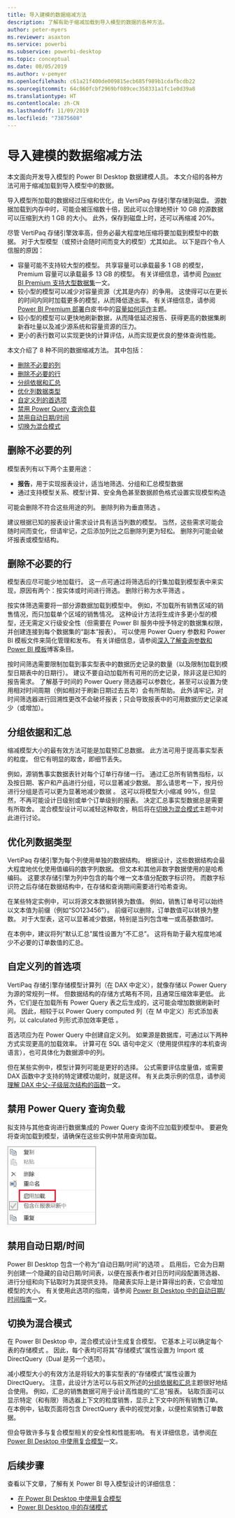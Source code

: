 ```yaml
---
title: 导入建模的数据缩减方法
description: 了解有助于缩减加载到导入模型的数据的各种方法。
author: peter-myers
ms.reviewer: asaxton
ms.service: powerbi
ms.subservice: powerbi-desktop
ms.topic: conceptual
ms.date: 08/05/2019
ms.author: v-pemyer
ms.openlocfilehash: c61a21f400de009815ecb685f989b1cdafbcdb22
ms.sourcegitcommit: 64c860fcbf2969bf089cec358331a1fc1e0d39a8
ms.translationtype: HT
ms.contentlocale: zh-CN
ms.lasthandoff: 11/09/2019
ms.locfileid: "73875608"
---
```

# <a name="data-reduction-techniques-for-import-modeling"></a>导入建模的数据缩减方法

本文面向开发导入模型的 Power BI Desktop 数据建模人员。 本文介绍的各种方法可用于缩减加载到导入模型中的数据。

导入模型所加载的数据经过压缩和优化，由 VertiPaq 存储引擎存储到磁盘。 源数据加载到内存中时，可能会被压缩数十倍，因此可以合理地预计 10 GB 的源数据可以压缩到大约 1 GB 的大小。 此外，保存到磁盘上时，还可以再缩减 20%。

尽管 VertiPaq 存储引擎效率高，但务必最大程度地压缩将要加载到模型中的数据。 对于大型模型（或预计会随时间而变大的模型）尤其如此。 以下是四个令人信服的原因：

- 容量可能不支持较大型的模型。 共享容量可以承载最多 1 GB 的模型，Premium 容量可以承载最多 13 GB 的模型。 有关详细信息，请参阅 [Power BI Premium 支持大型数据集](../service-premium-large-datasets.md)一文。
- 较小型的模型可以减少对容量资源（尤其是内存）的争用。 这使得可以在更长的时间内同时加载更多的模型，从而降低逐出率。 有关详细信息，请参阅 [Power BI Premium 部署](../whitepaper-powerbi-premium-deployment.md)白皮书中的[容量如何运作](../whitepaper-powerbi-premium-deployment.md#how-capacities-function)主题。
- 较小型的模型可以更快地刷新数据，从而降低延迟报告、获得更高的数据集刷新吞吐量以及减少源系统和容量资源的压力。
- 更小的表行数可以实现更快的计算评估，从而实现更优良的整体查询性能。

本文介绍了 8 种不同的数据缩减方法。 其中包括：

- [删除不必要的列](#remove-unnecessary-columns)
- [删除不必要的行](#remove-unnecessary-rows)
- [分组依据和汇总](#group-by-and-summarize)
- [优化列数据类型](#optimize-column-data-types)
- [自定义列的首选项](#preference-for-custom-columns)
- [禁用 Power Query 查询负载](#disable-power-query-query-load)
- [禁用自动日期/时间](#disable-auto-datetime)
- [切换为混合模式](#switch-to-mixed-mode)

## <a name="remove-unnecessary-columns"></a>删除不必要的列

模型表列有以下两个主要用途：

- **报告**，用于实现报表设计，适当地筛选、分组和汇总模型数据
- 通过支持模型关系、模型计算、安全角色甚至数据颜色格式设置实现模型构造 

可能会删除不符合这些用途的列。 删除列称为垂直筛选  。

建议根据已知的报表设计需求设计具有适当列数的模型。 当然，这些需求可能会随时间而变化，但请牢记，之后添加列比之后删除列更为轻松。 删除列可能会破坏报表或模型结构。

## <a name="remove-unnecessary-rows"></a>删除不必要的行

模型表应尽可能少地加载行。 这一点可通过将筛选后的行集加载到模型表中来实现，原因有两个：按实体或时间进行筛选。 删除行称为水平筛选  。

按实体筛选需要将一部分源数据加载到模型中。  例如，不加载所有销售区域的销售情况，而只加载单个区域的销售情况。 这种设计方法将生成许多更小型的模型，还无需定义行级安全性（但需要在 Power BI 服务中授予特定的数据集权限，并创建连接到每个数据集的“副本”报表）。 可以使用 Power Query 参数和 Power BI 模板文件来简化管理和发布。 有关详细信息，请参阅[深入了解查询参数和 Power BI 模板](https://powerbi.microsoft.com/blog/deep-dive-into-query-parameters-and-power-bi-templates/)博客条目。

按时间筛选需要限制加载到事实型表中的数据历史记录的数量（以及限制加载到模型日期表中的日期行）。   建议不要自动加载所有可用的历史记录，除非这是已知的报告需求。 了解基于时间的 Power Query 筛选器可以参数化，甚至可以设置为使用相对时间周期（例如相对于刷新日期过去五年）会有所帮助。 此外请牢记，对时间筛选器进行回溯性更改不会破坏报表；只会导致报表中的可用数据历史记录减少（或增加）。

## <a name="group-by-and-summarize"></a>分组依据和汇总

缩减模型大小的最有效方法可能是加载预汇总数据。 此方法可用于提高事实型表的粒度。 但它有明显的取舍，即细节丢失。

例如，源销售事实数据表针对每个订单行存储一行。 通过汇总所有销售指标，以及按日期、客户和产品进行分组，可以显著减少数据。 那么请思考一下，按月份进行分组是否可以更为显著地减少数据  。 这可以将模型大小缩减 99%，但显然，不再可能设计日级别或单个订单级别的报表。 决定汇总事实型数据总是需要有所取舍。 混合模型设计可以减轻这种取舍，稍后将在[切换为混合模式](#switch-to-mixed-mode)主题中对此进行讨论。

## <a name="optimize-column-data-types"></a>优化列数据类型

VertiPaq 存储引擎为每个列使用单独的数据结构。 根据设计，这些数据结构会最大程度地优化使用值编码的数字列数据。 但文本和其他非数字数据使用的是哈希编码。 这要求存储引擎为列中包含的每个唯一文本值分配数字标识符。 而数字标识符之后存储在数据结构中，在存储和查询期间需要进行哈希查询。

在某些特定实例中，可以将源文本数据转换为数值。 例如，销售订单号可以始终以文本值为前缀（例如“SO123456”）。 前缀可以删除，订单数值可以转换为整数。 对于大型表，这可以显著减少数据，特别是当列包含唯一或高基数值时。

在本例中，建议将列“默认汇总”属性设置为“不汇总”。 这将有助于最大程度地减少不必要的订单数值的汇总。

## <a name="preference-for-custom-columns"></a>自定义列的首选项

VertiPaq 存储引擎存储模型计算列（在 DAX 中定义），就像存储以 Power Query 为源的常规列一样。 但数据结构的存储方式略有不同，且通常压缩效率更低。 此外，它们是在加载所有 Power Query 表之后生成的，这可能会增加数据刷新时间。 因此，相较于以 Power Query computed 列（在 M 中定义）形式添加表列，以 calculated 列形式添加效率更低   。

首选项应为在 Power Query 中创建自定义列。 如果源是数据库，可通过以下两种方式实现更高的加载效率。 计算可在 SQL 语句中定义（使用提供程序的本机查询语言），也可具体化为数据源中的列。

但在某些实例中，模型计算列可能是更好的选择。 公式需要评估度量值，或需要 DAX 函数中才支持的特定建模功能时，就是这样。 有关此类示例的信息，请参阅[理解 DAX 中父-子级层次结构的函数](/dax/understanding-functions-for-parent-child-hierarchies-in-dax)一文。

## <a name="disable-power-query-query-load"></a>禁用 Power Query 查询负载

拟支持与其他查询进行数据集成的 Power Query 查询不应加载到模型中。 要避免将查询加载到模型，请确保在这些实例中禁用查询加载。

![禁用 Power Query 查询的加载](media/import-modeling-data-reduction/power-query-disable-query-load.png)

## <a name="disable-auto-datetime"></a>禁用自动日期/时间

Power BI Desktop 包含一个称为“自动日期/时间”的选项  。 启用后，它会为日期列创建一个隐藏的自动日期/时间表，以便在报表作者对日历时间段配置筛选器、进行分组和向下钻取时为其提供支持。 隐藏表实际上是计算得出的表，它会增加模型的大小。 有关使用此选项的指南，请参阅 [Power BI Desktop 中的自动日期/时间指南](../desktop-auto-date-time.md)一文。

## <a name="switch-to-mixed-mode"></a>切换为混合模式

在 Power BI Desktop 中，混合模式设计生成复合模型。 它基本上可以确定每个表的存储模式  。 因此，每个表均可将其“存储模式”属性设置为 Import 或 DirectQuery（Dual 是另一个选项）。

减小模型大小的有效方法是将较大的事实型表的“存储模式”属性设置为 DirectQuery。 注意，此设计方法可以与前文所述的[分组依据和汇总](#group-by-and-summarize)主题很好地结合使用。 例如，汇总的销售数据可用于设计高性能的“汇总”报表。 钻取页面可以显示特定（和有限）筛选器上下文的粒度销售，显示上下文中的所有销售订单。 在本例中，钻取页面将包含 DirectQuery 表中的视觉对象，以便检索销售订单数据。

但会导致许多与复合模型相关的安全性和性能影响。 有关详细信息，请参阅[在 Power BI Desktop 中使用复合模型](../desktop-composite-models.md)一文。

## <a name="next-steps"></a>后续步骤

查看以下文章，了解有关 Power BI 导入模型设计的详细信息：

- [在 Power BI Desktop 中使用复合模型](../desktop-composite-models.md)
- [Power BI Desktop 中的存储模式](../desktop-storage-mode.md)
